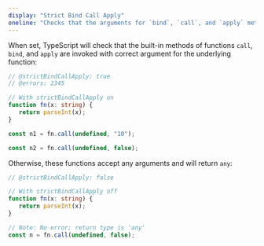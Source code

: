 ```yaml
---
display: "Strict Bind Call Apply"
oneline: "Checks that the arguments for `bind`, `call`, and `apply` methods match the original function"
---
```


When set, TypeScript will check that the built-in methods of functions `call`, `bind`, and `apply` are invoked with correct argument for the underlying function:

```ts twoslash
// @strictBindCallApply: true
// @errors: 2345

// With strictBindCallApply on
function fn(x: string) {
   return parseInt(x);
}

const n1 = fn.call(undefined, "10");

const n2 = fn.call(undefined, false);
```

Otherwise, these functions accept any arguments and will return `any`:

```ts twoslash
// @strictBindCallApply: false

// With strictBindCallApply off
function fn(x: string) {
   return parseInt(x);
}

// Note: No error; return type is 'any'
const n = fn.call(undefined, false);
```

